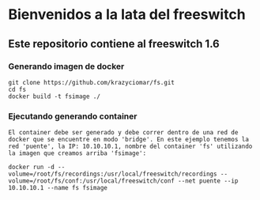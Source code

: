 # Bienvenidos a la lata del freeswitch

## Este repositorio contiene al freeswitch 1.6

### Generando imagen de docker

```
git clone https://github.com/krazyciomar/fs.git
cd fs
docker build -t fsimage ./
```

### Ejecutando generando container

```
El container debe ser generado y debe correr dentro de una red de docker que se encuentre en modo 'bridge'. En este ejemplo tenemos la red 'puente', la IP: 10.10.10.1, nombre del container 'fs' utilizando la imagen que creamos arriba 'fsimage':

docker run -d --volume=/root/fs/recordings:/usr/local/freeswitch/recordings --volume=/root/fs/conf:/usr/local/freeswitch/conf --net puente --ip 10.10.10.1 --name fs fsimage
```
